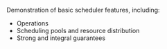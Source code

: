 Demonstration of basic scheduler features, including:
- Operations
- Scheduling pools and resource distribution
- Strong and integral guarantees
